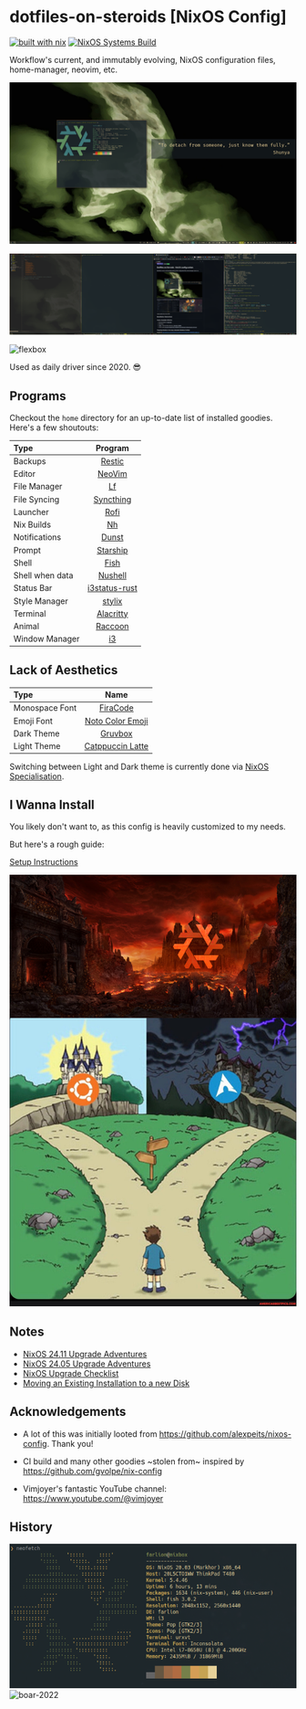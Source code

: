 # dotfiles-on-steroids [NixOS Config]

[![built with nix](https://builtwithnix.org/badge.svg)](https://builtwithnix.org)
[![NixOS Systems Build](https://github.com/workflow/nixos-config/actions/workflows/nixos.yml/badge.svg)](https://github.com/workflow/nixos-config/actions/)

Workflow's current, and immutably evolving, NixOS configuration files, home-manager, neovim, etc.

![neofetch boar](assets/neofetch-boar.png)

![boar](assets/boar_2024-04-01_22-55.png)

![flexbox](assets/flexbox_2024-04-02.png)

Used as daily driver since 2020. 😎

## Programs

Checkout the `home` directory for an up-to-date list of installed goodies. Here's a few shoutouts:

| Type            |                                 Program                                 |
| :-------------- | :---------------------------------------------------------------------: |
| Backups         |               [Restic](https://github.com/restic/restic)                |
| Editor          |                      [NeoVim](https://neovim.io/)                       |
| File Manager    |                  [Lf](https://github.com/gokcehan/lf)                   |
| File Syncing    |           [Syncthing](https://github.com/syncthing/syncthing)           |
| Launcher        |               [Rofi](https://github.com/davatorium/rofi)                |
| Nix Builds      |                   [Nh](https://github.com/viperML/nh)                   |
| Notifications   |             [Dunst](https://github.com/dunst-project/dunst)             |
| Prompt          |            [Starship](https://github.com/starship/starship)             |
| Shell           |                     [Fish](https://fishshell.com/)                      |
| Shell when data |                   [Nushell](https://www.nushell.sh/)                    |
| Status Bar      |       [i3status-rust](https://github.com/greshake/i3status-rust)        |
| Style Manager   |                [stylix](https://github.com/danth/stylix)                |
| Terminal        |           [Alacritty](https://github.com/alacritty/alacritty)           |
| Animal          | [Raccoon](https://duckduckgo.com/?hps=1&q=raccoon&iax=images&ia=images) |
| Window Manager  |                     [i3](https://github.com/i3/i3)                      |

## Lack of Aesthetics

| Type           |                             Name                              |
| :------------- | :-----------------------------------------------------------: |
| Monospace Font |        [FiraCode](https://github.com/tonsky/FiraCode)         |
| Emoji Font     | [Noto Color Emoji](https://github.com/googlefonts/noto-emoji) |
| Dark Theme     |         [Gruvbox](https://github.com/morhetz/gruvbox)         |
| Light Theme    | [Catppuccin Latte](https://github.com/catppuccin/catppuccin)  |

Switching between Light and Dark theme is currently done via [NixOS Specialisation](specialisations/light/default.nix).

## I Wanna Install

You likely don't want to, as this config is heavily customized to my needs.

But here's a rough guide:

[Setup Instructions](doc/INSTALL.md)

![nix-valley-of-doom](assets/nix-valley-of-despair.png)

## Notes

- [NixOS 24.11 Upgrade Adventures](doc/upgrades/2411/NixOS-24.11.md)
- [NixOS 24.05 Upgrade Adventures](doc/upgrades/2405/NixOS-24.05.md)
- [NixOS Upgrade Checklist](doc/upgrades/Checklist.md)
- [Moving an Existing Installation to a new Disk](doc/MOVING.md)

## Acknowledgements

- A lot of this was initially looted from https://github.com/alexpeits/nixos-config. Thank you!

- CI build and many other goodies ~stolen from~ inspired by https://github.com/gvolpe/nix-config

- Vimjoyer's fantastic YouTube channel: https://www.youtube.com/@vimjoyer

## History

![neofetch nixbox](assets/archive/neofetch-nixbox.png)
![boar-2022](assets/archive/boar_2022-09-26_10-41.png)
